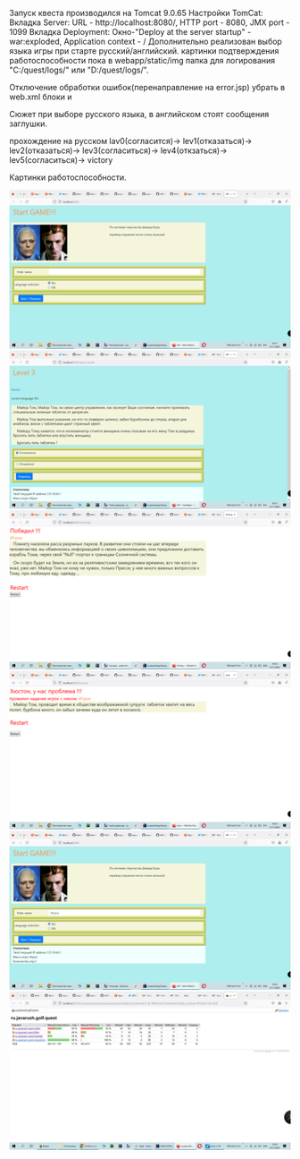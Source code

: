 Запуск квеста производился на Tomcat 9.0.65
Настройки TomCat:
Вкладка Server: URL - http://localhost:8080/, HTTP port - 8080, JMX port - 1099
Вкладка Deployment: Окно-"Deploy at the server startup" - war:exploded, Application context - /
Дополнительно реализован выбор языка игры при старте русский/английский.
картинки подтверждения работоспособности пока в webapp/static/img
папка для логирования "C:/quest/logs/" или "D:/quest/logs/".

Отключение обработки ошибок(перенаправление на error.jsp) убрать в web.xml 
блоки  <!-- error-code related error pages --> и <!-- exception-type related error pages -->

Сюжет при выборе русского языка, в английском стоят сообщения заглушки.

прохождение на русском lav0(согласится)-> lev1(отказаться)-> lev2(отказаться)-> lev3(согласиться)-> lev4(откзаться)-> 
lev5(согласиться)-> victory

Картинки работоспособности.


![Image alt](https://github.com/sfill70/ru.javarush.golf.quest/raw/master/src/main/webapp/static/img/start_page.png)
![Image alt](https://github.com/sfill70/ru.javarush.golf.quest/raw/master/src/main/webapp/static/img/quest_page.png)
![Image alt](https://github.com/sfill70/ru.javarush.golf.quest/raw/master/src/main/webapp/static/img/victory_page.png)
![Image alt](https://github.com/sfill70/ru.javarush.golf.quest/raw/master/src/main/webapp/static/img/loss.png)
![Image alt](https://github.com/sfill70/ru.javarush.golf.quest/raw/master/src/main/webapp/static/img/after_restart_page.png)
![Image alt](https://github.com/sfill70/ru.javarush.golf.quest/raw/master/src/main/webapp/static/img/jacoco.png)


